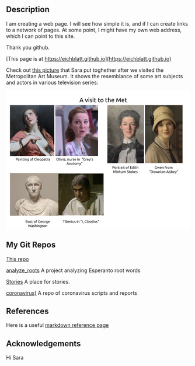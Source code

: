 ## Description 

I am creating a web page. I will see how simple it is, and if I can create links to a network of pages. 
At some point, I might have my own web address, which I can point to this site.

Thank you github.

[This page is at https://eichblatt.github.io](https://eichblatt.github.io)

Check out [this picture](Actors%20and%20Art%20Comparison.png) that Sara put toghether after we visited the Metropolitan Art Museum. It shows the resemblance of some art subjects and actors in various television series:

![alt text](Actors%20and%20Art%20Comparison.png "Actors and Art Subjects")


## My Git Repos
[This repo](https://github.com/eichblatt/eichblatt.github.io)

[analyze_roots](https://eichblatt.github.io/analyze_roots) A project analyzing Esperanto root words

[Stories](https://eichblatt.github.io/stories) A place for stories.

[coronavirus)](https://eichblatt.github.io/coronavirus) A repo of coronavirus scripts and reports

## References

Here is a useful [markdown reference page](https://github.com/adam-p/markdown-here/wiki/Markdown-Cheatsheet#links)

## Acknowledgements
Hi Sara
